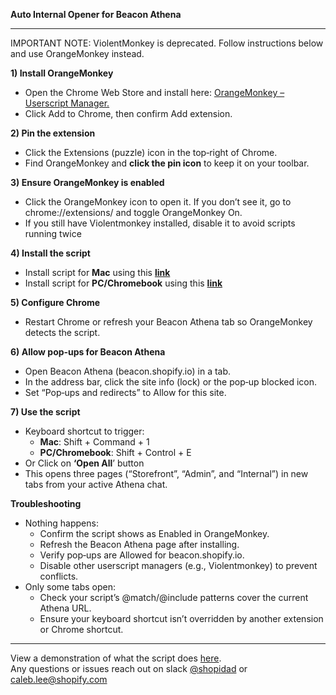 **Auto Internal Opener for Beacon Athena**


---

IMPORTANT NOTE: ViolentMonkey is deprecated. Follow instructions below and use OrangeMonkey instead.

**1) Install OrangeMonkey**
* Open the Chrome Web Store and install here: [OrangeMonkey – Userscript Manager.](https://chromewebstore.google.com/detail/orangemonkey/ekmeppjgajofkpiofbebgcbohbmfldaf?hl=en)
* Click Add to Chrome, then confirm Add extension.

**2) Pin the extension**
* Click the Extensions (puzzle) icon in the top‑right of Chrome.
* Find OrangeMonkey and **click the pin icon** to keep it on your toolbar.
  
**3) Ensure OrangeMonkey is enabled**
* Click the OrangeMonkey icon to open it. If you don’t see it, go to chrome://extensions/ and toggle OrangeMonkey On.
* If you still have Violentmonkey installed, disable it to avoid scripts running twice

**4) Install the script**
* Install script for **Mac** using this **[link](https://github.com/calebvlee/Athena-Internal-Opener/raw/main/Auto-Internal-Opener.user.js)**
* Install script for **PC/Chromebook** using this **[link](https://github.com/calebvlee/Athena-Internal-Opener/raw/main/Auto-Internal-Opener-PC.user.js)**

**5) Configure Chrome**
* Restart Chrome or refresh your Beacon Athena tab so OrangeMonkey detects the script.

**6) Allow pop‑ups for Beacon Athena**
* Open Beacon Athena (beacon.shopify.io) in a tab.
* In the address bar, click the site info (lock) or the pop‑up blocked icon.
* Set “Pop‑ups and redirects” to Allow for this site.

**7) Use the script**
* Keyboard shortcut to trigger:
    * **Mac**: Shift + Command + 1
    * **PC/Chromebook**: Shift + Control + E
* Or Click on **‘Open All**’ button
* This opens three pages (“Storefront”, “Admin”, and “Internal”) in new tabs from your active Athena chat.

**Troubleshooting**
* Nothing happens:
    * Confirm the script shows as Enabled in OrangeMonkey.
    * Refresh the Beacon Athena page after installing.
    * Verify pop‑ups are Allowed for beacon.shopify.io.
    * Disable other userscript managers (e.g., Violentmonkey) to prevent conflicts.
* Only some tabs open:
    * Check your script’s @match/@include patterns cover the current Athena URL.
    * Ensure your keyboard shortcut isn’t overridden by another extension or Chrome shortcut.


---

View a demonstration of what the script does [here](https://shopify.click/0/p4e3o-qjc2c-55gt5-y3o1p-o31m1.gif). \
Any questions or issues reach out on slack [@shopidad](https://shopify.enterprise.slack.com/team/U03NZJQHSGZ) or [caleb.lee@shopify.com](mailto:caleb.lee@shopify.com)
